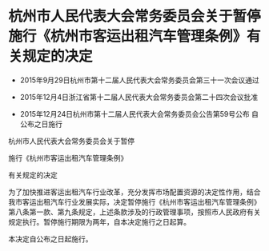 # 杭州市人民代表大会常务委员会关于暂停施行《杭州市客运出租汽车管理条例》有关规定的决定

- 2015年9月29日杭州市第十二届人民代表大会常务委员会第三十一次会议通过

- 2015年12月4日浙江省第十二届人民代表大会常务委员会第二十四次会议批准

- 2015年12月24日杭州市第十二届人民代表大会常务委员会公告第59号公布 自公布之日施行

<!-- INFO END -->

杭州市人民代表大会常务委员会关于暂停

施行《杭州市客运出租汽车管理条例》

有关规定的决定

为了加快推进客运出租汽车行业改革，充分发挥市场配置资源的决定性作用，结合我市客运出租汽车行业发展实际，决定暂停施行《杭州市客运出租汽车管理条例》第八条第一款、第九条规定，上述条款涉及的行政管理事项，按照市人民政府有关规定执行。暂停施行期限为两年，自本决定施行之日起算。

本决定自公布之日起施行。
